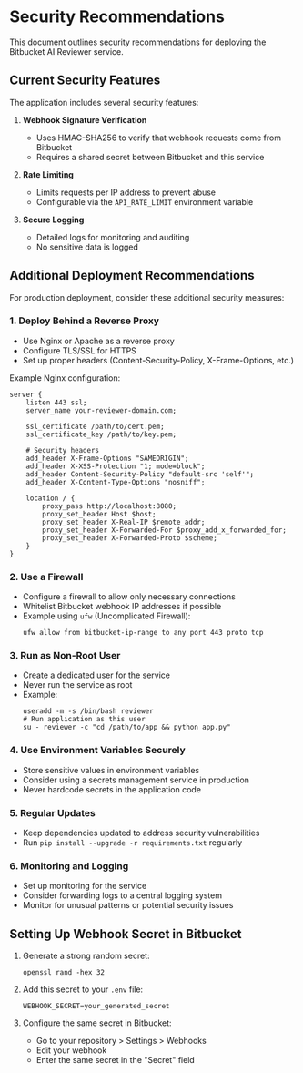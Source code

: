 # Security Recommendations

This document outlines security recommendations for deploying the Bitbucket AI Reviewer service.

## Current Security Features

The application includes several security features:

1. **Webhook Signature Verification**
   - Uses HMAC-SHA256 to verify that webhook requests come from Bitbucket
   - Requires a shared secret between Bitbucket and this service

2. **Rate Limiting**
   - Limits requests per IP address to prevent abuse
   - Configurable via the `API_RATE_LIMIT` environment variable

3. **Secure Logging**
   - Detailed logs for monitoring and auditing
   - No sensitive data is logged

## Additional Deployment Recommendations

For production deployment, consider these additional security measures:

### 1. Deploy Behind a Reverse Proxy

- Use Nginx or Apache as a reverse proxy
- Configure TLS/SSL for HTTPS
- Set up proper headers (Content-Security-Policy, X-Frame-Options, etc.)

Example Nginx configuration:
```nginx
server {
    listen 443 ssl;
    server_name your-reviewer-domain.com;

    ssl_certificate /path/to/cert.pem;
    ssl_certificate_key /path/to/key.pem;

    # Security headers
    add_header X-Frame-Options "SAMEORIGIN";
    add_header X-XSS-Protection "1; mode=block";
    add_header Content-Security-Policy "default-src 'self'";
    add_header X-Content-Type-Options "nosniff";

    location / {
        proxy_pass http://localhost:8080;
        proxy_set_header Host $host;
        proxy_set_header X-Real-IP $remote_addr;
        proxy_set_header X-Forwarded-For $proxy_add_x_forwarded_for;
        proxy_set_header X-Forwarded-Proto $scheme;
    }
}
```

### 2. Use a Firewall

- Configure a firewall to allow only necessary connections
- Whitelist Bitbucket webhook IP addresses if possible
- Example using `ufw` (Uncomplicated Firewall):
  ```
  ufw allow from bitbucket-ip-range to any port 443 proto tcp
  ```

### 3. Run as Non-Root User

- Create a dedicated user for the service
- Never run the service as root
- Example:
  ```
  useradd -m -s /bin/bash reviewer
  # Run application as this user
  su - reviewer -c "cd /path/to/app && python app.py"
  ```

### 4. Use Environment Variables Securely

- Store sensitive values in environment variables
- Consider using a secrets management service in production
- Never hardcode secrets in the application code

### 5. Regular Updates

- Keep dependencies updated to address security vulnerabilities
- Run `pip install --upgrade -r requirements.txt` regularly

### 6. Monitoring and Logging

- Set up monitoring for the service
- Consider forwarding logs to a central logging system
- Monitor for unusual patterns or potential security issues

## Setting Up Webhook Secret in Bitbucket

1. Generate a strong random secret:
   ```
   openssl rand -hex 32
   ```

2. Add this secret to your `.env` file:
   ```
   WEBHOOK_SECRET=your_generated_secret
   ```

3. Configure the same secret in Bitbucket:
   - Go to your repository > Settings > Webhooks
   - Edit your webhook
   - Enter the same secret in the "Secret" field